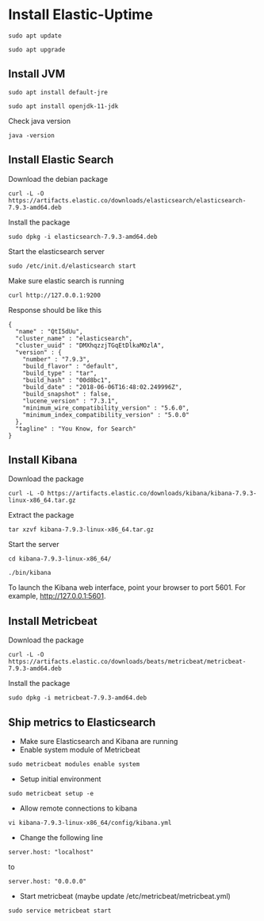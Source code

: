 # Install Elastic-Uptime

```
sudo apt update
```
```
sudo apt upgrade
```

## Install JVM
```
sudo apt install default-jre
```
```
sudo apt install openjdk-11-jdk
```
Check java version
```
java -version
```



## Install Elastic Search

Download the debian package
```
curl -L -O https://artifacts.elastic.co/downloads/elasticsearch/elasticsearch-7.9.3-amd64.deb
```
Install the package
```
sudo dpkg -i elasticsearch-7.9.3-amd64.deb
```
Start the elasticsearch server
```
sudo /etc/init.d/elasticsearch start
```
Make sure elastic search is running
```
curl http://127.0.0.1:9200
```
Response should be like this
```
{
  "name" : "QtI5dUu",
  "cluster_name" : "elasticsearch",
  "cluster_uuid" : "DMXhqzzjTGqEtDlkaMOzlA",
  "version" : {
    "number" : "7.9.3",
    "build_flavor" : "default",
    "build_type" : "tar",
    "build_hash" : "00d8bc1",
    "build_date" : "2018-06-06T16:48:02.249996Z",
    "build_snapshot" : false,
    "lucene_version" : "7.3.1",
    "minimum_wire_compatibility_version" : "5.6.0",
    "minimum_index_compatibility_version" : "5.0.0"
  },
  "tagline" : "You Know, for Search"
}
```

## Install Kibana
Download the package
```
curl -L -O https://artifacts.elastic.co/downloads/kibana/kibana-7.9.3-linux-x86_64.tar.gz
```
Extract the package
```
tar xzvf kibana-7.9.3-linux-x86_64.tar.gz
```
Start the server
```
cd kibana-7.9.3-linux-x86_64/
```
```
./bin/kibana
```
To launch the Kibana web interface, point your browser to port 5601. For example, http://127.0.0.1:5601.




## Install Metricbeat
Download the package
```
curl -L -O https://artifacts.elastic.co/downloads/beats/metricbeat/metricbeat-7.9.3-amd64.deb
```
Install the package
```
sudo dpkg -i metricbeat-7.9.3-amd64.deb
```


## Ship metrics to Elasticsearch
* Make sure Elasticsearch and Kibana are running
* Enable system module of Metricbeat
```
sudo metricbeat modules enable system 
```
* Setup initial environment
```
sudo metricbeat setup -e
```
* Allow remote connections to kibana
```
vi kibana-7.9.3-linux-x86_64/config/kibana.yml
```
* Change the following line
```
server.host: "localhost"
```
to
```
server.host: "0.0.0.0"
```
* Start metricbeat (maybe update /etc/metricbeat/metricbeat.yml)
```
sudo service metricbeat start
```
